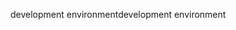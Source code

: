 <span data-ttu-id="6c76f-101">development environment</span><span class="sxs-lookup"><span data-stu-id="6c76f-101">development environment</span></span>